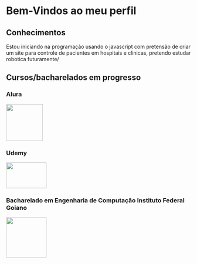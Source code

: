 # Bem-Vindos ao meu perfil

## Conhecimentos
Estou iniciando na programação usando o javascript com pretensão de criar um site para controle de pacientes em hospitais e clinicas, pretendo estudar robotica futuramente/ 
 
## Cursos/bacharelados em progresso
  ### Alura
  <img src="https://github.com/JoaoDaviMendesCorreia/Joao-Davi-Mendes-Correia/assets/168194655/1a42a1bf-e446-41ee-a2b2-78997a4b5a62" width="100" height="100"/>
 
 
 ### Udemy 
 
 <img src="https://logodownload.org/wp-content/uploads/2019/07/udemy-logo.png" width="110" height="70"/>
 
 
 ### Bacharelado em Engenharia de Computação Instituto Federal Goiano
 <img src= "https://www.ifgoiano.edu.br/home/images/REITORIA/Imagens/2017/Maio_2017/institucional.png
" width="110" height="110"/>
 
 

